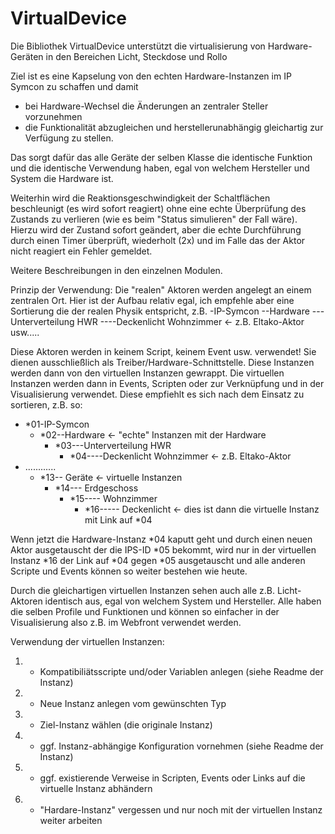 # VirtualDevice

Die Bibliothek VirtualDevice unterstützt die virtualisierung von Hardware-Geräten in den Bereichen Licht, Steckdose und Rollo

Ziel ist es eine Kapselung von den echten Hardware-Instanzen im IP Symcon zu schaffen und damit
- bei Hardware-Wechsel die Änderungen an zentraler Steller vorzunehmen
- die Funktionalität abzugleichen und herstellerunabhängig gleichartig zur Verfügung zu stellen.

Das sorgt dafür das alle Geräte der selben Klasse die identische Funktion und die identische Verwendung haben,
egal von welchem Hersteller und System die Hardware ist.

Weiterhin wird die Reaktionsgeschwindigkeit der Schaltflächen beschleunigt (es wird sofort reagiert) ohne eine echte 
Überprüfung des Zustands zu verlieren (wie es beim "Status simulieren" der Fall wäre). Hierzu wird der Zustand sofort geändert,
aber die echte Durchführung durch einen Timer überprüft, wiederholt (2x) und im Falle das der Aktor nicht reagiert 
ein Fehler gemeldet.

Weitere Beschreibungen in den einzelnen Modulen.

Prinzip der Verwendung:
Die "realen" Aktoren werden angelegt an einem zentralen Ort. Hier ist der Aufbau relativ egal, ich empfehle aber eine Sortierung
die der realen Physik entspricht, z.B.
-IP-Symcon
--Hardware
---Unterverteilung HWR
----Deckenlicht Wohnzimmer <- z.B. Eltako-Aktor
usw.....

Diese Aktoren werden in keinem Script, keinem Event usw. verwendet! Sie dienen ausschließlich als Treiber/Hardware-Schnittstelle.
Diese Instanzen werden dann von den virtuellen Instanzen gewrappt. Die virtuellen Instanzen werden dann in Events, Scripten 
oder zur Verknüpfung und in der Visualisierung verwendet. 
Diese empfiehlt es sich nach dem Einsatz zu sortieren, z.B. so:


* *01-IP-Symcon
	* *02--Hardware <- "echte" Instanzen mit der Hardware
		* *03---Unterverteilung HWR
			* *04----Deckenlicht Wohnzimmer <- z.B. Eltako-Aktor
* ............
	* *13-- Geräte <- virtuelle Instanzen
		* *14--- Erdgeschoss
			* *15---- Wohnzimmer
				* *16----- Deckenlicht <- dies ist dann die virtuelle Instanz mit Link auf *04

Wenn jetzt die Hardware-Instanz *04 kaputt geht und durch einen neuen Aktor ausgetauscht der die IPS-ID *05 bekommt,
 wird nur in der virtuellen Instanz *16 der Link auf *04 gegen *05 ausgetauscht und alle anderen Scripte und Events können so weiter 
 bestehen wie heute.
 
 Durch die gleichartigen virtuellen Instanzen sehen auch alle z.B. Licht-Aktoren identisch aus, egal von welchem System und Hersteller.
 Alle haben die selben Profile und Funktionen und können so einfacher in der Visualisierung also z.B. im Webfront verwendet werden.
 
 Verwendung der virtuellen Instanzen:
1. - Kompatibiliätsscripte und/oder Variablen anlegen (siehe Readme der Instanz)
1. - Neue Instanz anlegen vom gewünschten Typ
1. - Ziel-Instanz wählen (die originale Instanz)
1. - ggf. Instanz-abhängige Konfiguration vornehmen (siehe Readme der Instanz)
1. - ggf. existierende Verweise in Scripten, Events oder Links auf die virtuelle Instanz abhändern
1.  - "Hardare-Instanz" vergessen und nur noch mit der virtuellen Instanz weiter arbeiten
